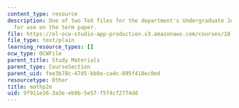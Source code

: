 ```yaml
---
content_type: resource
description: One of two TeX files for the department's Undergraduate Journal of Math
  for use on the term paper.
file: https://ol-ocw-studio-app-production.s3.amazonaws.com/courses/18-704-seminar-in-algebra-and-number-theory-computational-commutative-algebra-and-algebraic-geometry-fall-2008/9f911e163a3eeb9b5e57f5f4cf2774dd_mathp2e.sty
file_type: text/plain
learning_resource_types: []
ocw_type: OCWFile
parent_title: Study Materials
parent_type: CourseSection
parent_uid: fee3b78c-47d5-bb0a-ca4c-895f418ec0ed
resourcetype: Other
title: mathp2e
uid: 9f911e16-3a3e-eb9b-5e57-f5f4cf2774dd
---
```

